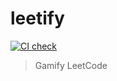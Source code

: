 # leetify

[![CI check](https://github.com/AbhayVAshokan/leetify/actions/workflows/ci_check.yml/badge.svg)](https://github.com/AbhayVAshokan/leetify/actions/workflows/ci_check.yml)

> Gamify LeetCode
